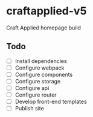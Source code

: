 # craftapplied-v5
Craft Applied homepage build

## Todo
- [ ] Install dependencies
- [ ] Configure webpack
- [ ] Configure components
- [ ] Configure storage
- [ ] Configure api
- [ ] Configure router
- [ ] Develop front-end templates
- [ ] Publish site
